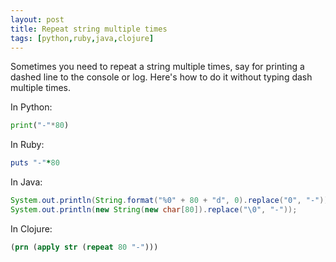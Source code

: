 ```yaml
---
layout: post
title: Repeat string multiple times
tags: [python,ruby,java,clojure]
---
```


Sometimes you need to repeat a string multiple times, say for printing a dashed line to the console or log. Here's how to do it without typing dash multiple times.

In Python:

```python
print("-"*80)
```

In Ruby:

```ruby
puts "-"*80
```

In Java:

```java
System.out.println(String.format("%0" + 80 + "d", 0).replace("0", "-"));
System.out.println(new String(new char[80]).replace("\0", "-"));
```

In Clojure:

```clojure
(prn (apply str (repeat 80 "-")))
```
